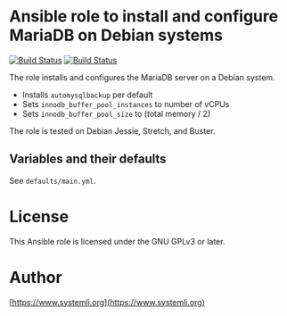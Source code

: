 # Ansible role to install and configure MariaDB on Debian systems

[![Build Status](https://github.com/systemli/ansible-role-mariadb/workflows/Molecule/badge.svg?branch=master)](https://github.com/systemli/ansible-role-mariadb/actions?query=workflow%3AIntegration)
[![Build Status](https://travis-ci.org/systemli/ansible-role-mariadb.svg?branch=master)](https://travis-ci.org/systemli/ansible-role-mariadb)

The role installs and configures the MariaDB server on a Debian system.

* Installs `automysqlbackup` per default
* Sets `innodb_buffer_pool_instances` to number of vCPUs
* Sets `innodb_buffer_pool_size` to (total memory / 2)

The role is tested on Debian Jessie, Stretch, and Buster.

## Variables and their defaults

See `defaults/main.yml`.

# License

This Ansible role is licensed under the GNU GPLv3 or later.

# Author

[https://www.systemli.org](https://www.systemli.org)
